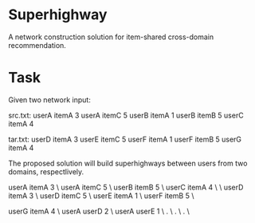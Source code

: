 # Superhighway
A network construction solution for item-shared cross-domain recommendation.

# Task
Given two network input:

src.txt:
userA itemA 3
userA itemC 5
userB itemA 1
userB itemB 5
userC itemA 4

tar.txt:
userD itemA 3
userE itemC 5
userF itemA 1
userF itemB 5
userG itemA 4

The proposed solution will build superhighways between users from two domains, respectlively.

userA itemA 3 \\
userA itemC 5 \\
userB itemB 5 \\
userC itemA 4 \\
\\
userD itemA 3 \\
userD itemC 5 \\
userE itemA 1 \\
userF itemB 5 \\

userG itemA 4 \\
userA userD 2 \\
userA userE 1 \\ 
. \\
. \\
. \\
